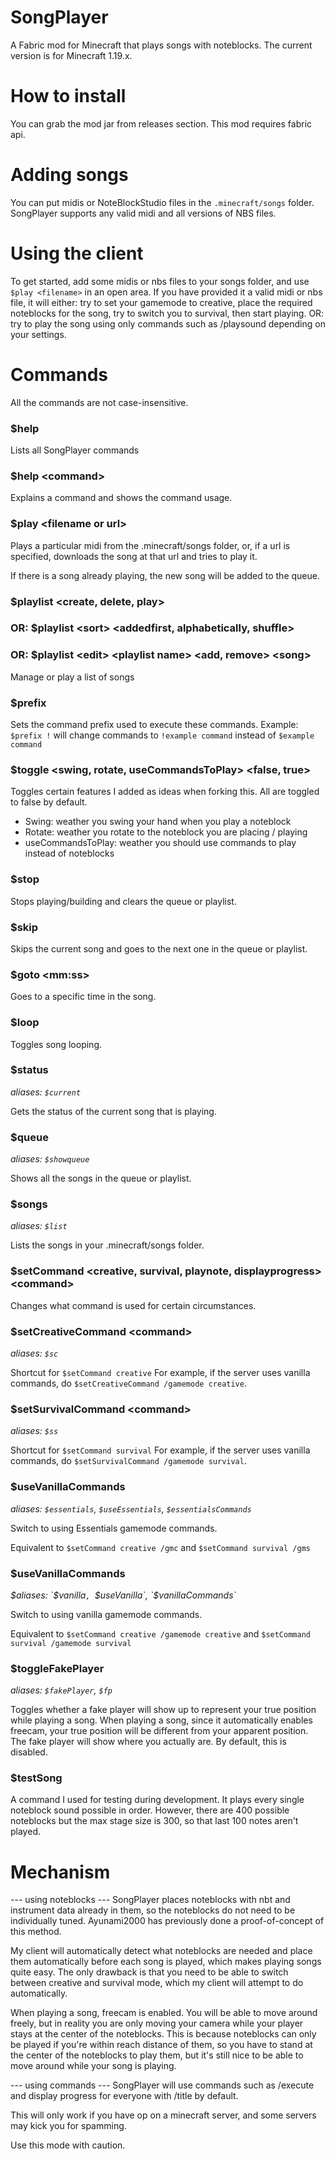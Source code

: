 # SongPlayer
A Fabric mod for Minecraft that plays songs with noteblocks.
The current version is for Minecraft 1.19.x.

# How to install
You can grab the mod jar from releases section.
This mod requires fabric api.

# Adding songs
You can put midis or NoteBlockStudio files in the `.minecraft/songs` folder.
SongPlayer supports any valid midi and all versions of NBS files.

# Using the client
To get started, add some midis or nbs files to your songs folder, and use `$play <filename>` in an open area.
If you have provided it a valid midi or nbs file, it will either:
try to set your gamemode to creative, place the required noteblocks for the song, try to switch you to survival, then start playing. OR:
try to play the song using only commands such as /playsound depending on your settings.

# Commands
All the commands are not case-insensitive.

### $help
Lists all SongPlayer commands

### $help \<command>
Explains a command and shows the command usage.

### $play \<filename or url>
Plays a particular midi from the .minecraft/songs folder, or, if a url is specified, downloads the song at that url and tries to play it.

If there is a song already playing, the new song will be added to the queue.

### $playlist \<create, delete, play> <playlist name>
### OR: $playlist \<sort> <addedfirst, alphabetically, shuffle>
### OR: $playlist \<edit> \<playlist name> \<add, remove> \<song>
Manage or play a list of songs

### $prefix <prefix>
Sets the command prefix used to execute these commands.
Example: `$prefix !` will change commands to `!example command` instead of `$example command`

### $toggle <swing, rotate, useCommandsToPlay> <false, true>
Toggles certain features I added as ideas when forking this. All are toggled to false by default.
- Swing: weather you swing your hand when you play a noteblock
- Rotate: weather you rotate to the noteblock you are placing / playing
- useCommandsToPlay: weather you should use commands to play instead of noteblocks

### $stop
Stops playing/building and clears the queue or playlist.

### $skip
Skips the current song and goes to the next one in the queue or playlist.

### $goto \<mm:ss>
Goes to a specific time in the song.

### $loop
Toggles song looping.

### $status
*aliases: `$current`*

Gets the status of the current song that is playing.

### $queue
*aliases: `$showqueue`*

Shows all the songs in the queue or playlist.

### $songs
*aliases: `$list`*

Lists the songs in your .minecraft/songs folder.

### $setCommand <creative, survival, playnote, displayprogress> \<command>
Changes what command is used for certain circumstances.

### $setCreativeCommand \<command>
*aliases: `$sc`*

Shortcut for `$setCommand creative`
For example, if the server uses vanilla commands, do `$setCreativeCommand /gamemode creative`.

### $setSurvivalCommand \<command>
*aliases: `$ss`*

Shortcut for `$setCommand survival`
For example, if the server uses vanilla commands, do `$setSurvivalCommand /gamemode survival`.

### $useVanillaCommands
*aliases: `$essentials`, `$useEssentials`, `$essentialsCommands`*

Switch to using Essentials gamemode commands.

Equivalent to `$setCommand creative /gmc` and `$setCommand survival /gms`

### $useVanillaCommands
*$aliases: `$vanilla`, `$useVanilla`, `$vanillaCommands`*

Switch to using vanilla gamemode commands.

Equivalent to `$setCommand creative /gamemode creative` and `$setCommand survival /gamemode survival`

### $toggleFakePlayer
*aliases: `$fakePlayer`, `$fp`*

Toggles whether a fake player will show up to represent your true position while playing a song. When playing a song, since it automatically enables freecam, your true position will be different from your apparent position. The fake player will show where you actually are. By default, this is disabled.

### $testSong
A command I used for testing during development.
It plays every single noteblock sound possible in order.
However, there are 400 possible noteblocks but the max stage size is 300, so that last 100 notes aren't played.

# Mechanism
--- using noteblocks ---
SongPlayer places noteblocks with nbt and instrument data already in them, so the noteblocks do not need to be individually tuned. Ayunami2000 has previously done a proof-of-concept of this method.

My client will automatically detect what noteblocks are needed and place them automatically before each song is played, which makes playing songs quite easy. The only drawback is that you need to be able to switch between creative and survival mode, which my client will attempt to do automatically.

When playing a song, freecam is enabled. You will be able to move around freely, but in reality you are only moving your camera while your player stays at the center of the noteblocks. This is because noteblocks can only be played if you're within reach distance of them, so you have to stand at the center of the noteblocks to play them, but it's still nice to be able to move around while your song is playing.

--- using commands ---
SongPlayer will use commands such as /execute and display progress for everyone with /title by default.

This will only work if you have op on a minecraft server, and some servers may kick you for spamming.

Use this mode with caution.
